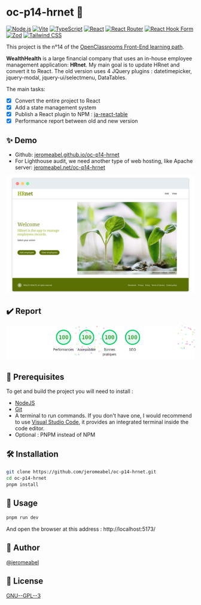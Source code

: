 # oc-p14-hrnet 👋

[![Node.js](https://img.shields.io/badge/Node.js-18.16-green)](https://nodejs.org/)
[![Vite](https://img.shields.io/badge/Vite-4.3-yellow)](https://vitejs.dev/)
[![TypeScript](https://img.shields.io/badge/TypeScript-5.0-blue)](https://www.typescriptlang.org/)
[![React](https://img.shields.io/badge/React-18.2-blueviolet)](https://reactjs.org/)
[![React Router](https://img.shields.io/badge/React_Router-6.11-orange)](https://reactrouter.com/)
[![React Hook Form](https://img.shields.io/badge/React_Hook_Form-7.43-red)](https://react-hook-form.com/)
[![Zod](https://img.shields.io/badge/Zod-3.21-lightgrey)](https://github.com/colinhacks/zod)
[![Tailwind CSS](https://img.shields.io/badge/Tailwind_CSS-3.3.2-blue)](https://tailwindcss.com/)

This project is the n°14 of the [OpenClassrooms Front-End learning path](https://openclassrooms.com/fr/paths/516-developpeur-dapplication-javascript-react).

**WealthHealth** is a large financial company that uses an in-house employee management application: **HRnet**. My main goal is to update HRnet and convert it to React. The old version uses 4 JQuery plugins : datetimepicker, jquery-modal, jquery-ui/selectmenu, DataTables.

The main tasks:

- [x] Convert the entire project to React
- [x] Add a state management system
- [x] Publish a React plugin to NPM : [ja-react-table](https://www.npmjs.com/package/ja-react-table)
- [x] Performance report between old and new version

## ✨ Demo

- Github: [jeromeabel.github.io/oc-p14-hrnet](https://jeromeabel.github.io/oc-p14-hrnet/)
- For Lighthouse audit, we need another type of web hosting, like Apache server: [jeromeabel.net/oc-p14-hrnet](https://jeromeabel.net/oc-p14-hrnet)

![oc-p14-hrnet screen](screen.png)

## ✔️ Report

![oc-p14-hrnet report lighthouse](report.png)

## 🚨 Prerequisites

To get and build the project you will need to install :

- [NodeJS](https://nodejs.org/)
- [Git](https://git-scm.com/)
- A terminal to run commands. If you don't have one, I would recommend to use [Visual Studio Code](https://code.visualstudio.com/), it provides an integrated terminal inside the code editor.
- Optional : PNPM instead of NPM

## 🛠️ Installation

```sh
git clone https://github.com/jeromeabel/oc-p14-hrnet.git
cd oc-p14-hrnet
pnpm install
```

## 🚀 Usage

```sh
pnpm run dev
```

And open the browser at this address : http://localhost:5173/

## 👤 Author

[@jeromeabel](https://github.com/jeromeabel)

## 📝 License

[GNU--GPL--3](https://www.gnu.org/licenses/gpl-3.0.fr.html)
